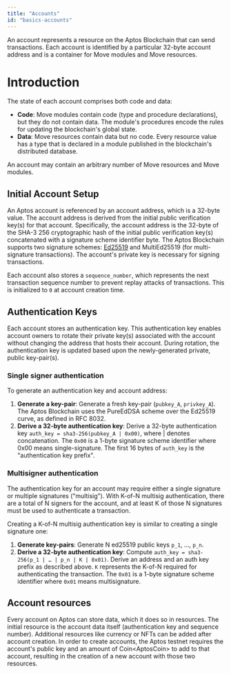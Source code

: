 ```yaml
---
title: "Accounts"
id: "basics-accounts"
---
```


An account represents a resource on the Aptos Blockchain that can send transactions. Each account is identified by a particular 32-byte account address and is a container for Move modules and Move resources.

# Introduction

The state of each account comprises both code and data:

- **Code**: Move modules contain code (type and procedure declarations), but they do not contain data. The module's procedures encode the rules for updating the blockchain's global state.
- **Data**: Move resources contain data but no code. Every resource value has a type that is declared in a module published in the blockchain's distributed database.

An account may contain an arbitrary number of Move resources and Move modules.

## Initial Account Setup

An Aptos account is referenced by an account address, which is a 32-byte value. The account address is derived from the initial public verification key(s) for that account. Specifically, the account address is the 32-byte of the SHA-3 256 cryptographic hash of the initial public verification key(s) concatenated with a signature scheme identifier byte. The Aptos Blockchain supports two signature schemes: [Ed25519](/reference/glossary#ed25519) and MultiEd25519 (for multi-signature transactions). The account's private key is necessary for signing transactions.

Each account also stores a `sequence_number`, which represents the next transaction sequence number to prevent replay attacks of transactions. This is initialized to `0` at account creation time.

## Authentication Keys

Each account stores an authentication key. This authentication key enables account owners to rotate their private key(s) associated with the account without changing the address that hosts their account. During rotation, the authentication key is updated based upon the newly-generated private, public key-pair(s).

### Single signer authentication

To generate an authentication key and account address:

1. **Generate a key-pair**: Generate a fresh key-pair (`pubkey_A`, `privkey_A`). The Aptos Blockchain uses the PureEdDSA scheme over the Ed25519 curve, as defined in RFC 8032.
2. **Derive a 32-byte authentication key**: Derive a 32-byte authentication key `auth_key = sha3-256(pubkey_A | 0x00)`, where | denotes concatenation. The `0x00` is a 1-byte signature scheme identifier where 0x00 means single-signature. The first 16 bytes of `auth_key` is the "authentication key prefix".

### Multisigner authentication

The authentication key for an account may require either a single signature or multiple signatures ("multisig"). With K-of-N multisig authentication, there are a total of N signers for the account, and at least K of those N signatures must be used to authenticate a transaction.

Creating a K-of-N multisig authentication key is similar to creating a single signature one:
1. **Generate key-pairs**: Generate N ed25519 public keys `p_1`, ..., `p_n`.
2. **Derive a 32-byte authentication key**: Compute `auth_key = sha3-256(p_1 | … | p_n | K | 0x01)`. Derive an address and an auth key prefix as described above. `K` represents the K-of-N required for authenticating the transaction. The `0x01` is a 1-byte signature scheme identifier where `0x01` means multisignature.

## Account resources

Every account on Aptos can store data, which it does so in resources. The initial resource is the account data itself (authentication key and sequence number). Additional resources like currency or NFTs can be added after account creation. In order to create accounts, the Aptos testnet requires the account's public key and an amount of Coin\<AptosCoin\> to add to that account, resulting in the creation of a new account with those two resources.
